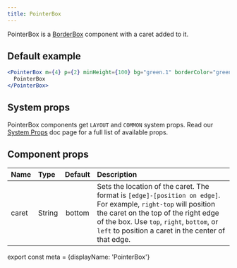 ```yaml
---
title: PointerBox
---
```


PointerBox is a [BorderBox](./BorderBox) component with a caret added to it.

## Default example

```.jsx
<PointerBox m={4} p={2} minHeight={100} bg="green.1" borderColor="green.5">
  PointerBox
</PointerBox>
```

## System props

PointerBox components get `LAYOUT` and `COMMON` system props. Read our [System Props](/components/docs/system-props) doc page for a full list of available props.

## Component props

| Name | Type | Default | Description |
| :- | :- | :-: | :- |
| caret | String | bottom | Sets the location of the caret. The format is `[edge]-[position on edge]`. For example, `right-top` will position the caret on the top of the right edge of the box. Use `top`, `right`, `bottom`, or `left` to position a caret in the center of that edge. |

export const meta = {displayName: 'PointerBox'}
